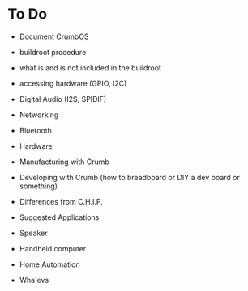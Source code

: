 # To Do

* Document CrumbOS
 * buildroot procedure
 * what is and is not included in the buildroot
 * accessing hardware (GPIO, I2C)
 * Digital Audio (I2S, SPIDIF)
 * Networking
 * Bluetooth

* Hardware
 * Manufacturing with Crumb
 * Developing with Crumb (how to breadboard or DIY a dev board or something)

* Differences from C.H.I.P.

* Suggested Applications
 * Speaker
 * Handheld computer
 * Home Automation
 * Wha'evs


